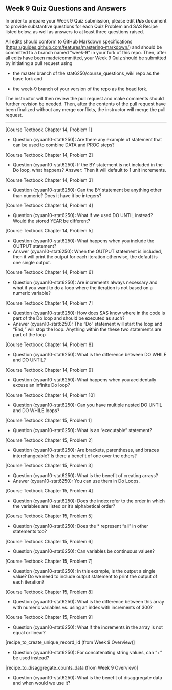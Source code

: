 ## Week 9 Quiz Questions and Answers

In order to prepare your Week 9 Quiz submission, please edit ***this*** document to provide substantive questions for each Quiz Problem and SAS Recipe listed below, as well as answers to at least three questions raised.

All edits should conform to GitHub Markdown specifications (https://guides.github.com/features/mastering-markdown/) and should be committed to a branch named "week-9" in your fork of this repo. Then, after all edits have been made/committed, your Week 9 Quiz should be submitted by initiating a pull request using

- the master branch of the stat6250/course_questions_wiki repo as the base fork and

- the week-9 branch of your version of the repo as the head fork.

The instructor will then review the pull request and make comments should further revision be needed. Then, after the contents of the pull request have been finalized without any merge conflicts, the instructor will merge the pull request.

********************************************************************************



[Course Textbook Chapter 14, Problem 1]
- Question (cyuan10-stat6250): Are there any example of statement that can be used to combine DATA and PROC steps?



[Course Textbook Chapter 14, Problem 2]
- Question (cyuan10-stat6250): If the BY statement is not included in the Do loop, what happens?
Answer: Then it will default to 1 unit increments.



[Course Textbook Chapter 14, Problem 3]
- Question (cyuan10-stat6250): Can the BY statement be anything other than numeric? Does it have it be integers?




[Course Textbook Chapter 14, Problem 4]
- Question (cyuan10-stat6250): What if we used DO UNTIL instead? Would the stored YEAR be different? 



[Course Textbook Chapter 14, Problem 5]
- Question (cyuan10-stat6250): What happens when you include the OUTPUT statement?
- Answer (cyuan10-stat6250): When the OUTPUT statement is included, then it will print the output for each iteration otherwise, the default is one single output.



[Course Textbook Chapter 14, Problem 6]
- Question (cyuan10-stat6250): Are increments always necessary and what if you want to do a loop where the iteration is not based on a numeric variable?



[Course Textbook Chapter 14, Problem 7]
- Question (cyuan10-stat6250): How does SAS know where in the code is part of the Do loop and should be executed as such?
- Answer (cyuan10-stat6250): The “Do” statement will start the loop and “End;” will stop the loop. Anything within the these two statements are part of the loop



[Course Textbook Chapter 14, Problem 8]
- Question (cyuan10-stat6250): What is the difference between DO WHILE and DO UNTIL?



[Course Textbook Chapter 14, Problem 9]
- Question (cyuan10-stat6250): What happens when you accidentally excuse an infinite Do loop?



[Course Textbook Chapter 14, Problem 10]
- Question (cyuan10-stat6250): Can you have multiple nested DO UNTIL and DO WHILE loops?



[Course Textbook Chapter 15, Problem 1]
- Question (cyuan10-stat6250): What is an “executable” statement?



[Course Textbook Chapter 15, Problem 2]
- Question (cyuan10-stat6250): Are brackets, parentheses, and braces interchangeable? Is there a benefit of one over the others?



[Course Textbook Chapter 15, Problem 3]
- Question (cyuan10-stat6250): What is the benefit of creating arrays? 
- Answer (cyuan10-stat6250): You can use them in Do Loops.



[Course Textbook Chapter 15, Problem 4]
- Question (cyuan10-stat6250): Does the index refer to the order in which the variables are listed or it’s alphabetical order?



[Course Textbook Chapter 15, Problem 5]
- Question (cyuan10-stat6250): Does the * represent “all” in other statements too?



[Course Textbook Chapter 15, Problem 6]
- Question (cyuan10-stat6250): Can variables be continuous values?



[Course Textbook Chapter 15, Problem 7]
- Question (cyuan10-stat6250): In this example, is the output a single value? Do we need to include output statement to print the output of each iteration?



[Course Textbook Chapter 15, Problem 8]
- Question (cyuan10-stat6250): What is the difference between this array with numeric variables vs. using an index with increments of 300?



[Course Textbook Chapter 15, Problem 9]
- Question (cyuan10-stat6250): What if the increments in the array is not equal or linear?



[recipe_to_create_unique_record_id (from Week 9 Overview)]
- Question (cyuan10-stat6250): For concatenating string values, can “+” be used instead?



[recipe_to_disaggregate_counts_data (from Week 9 Overview)]
- Question (cyuan10-stat6250): What is the benefit of disaggregate data and when would we use it?
